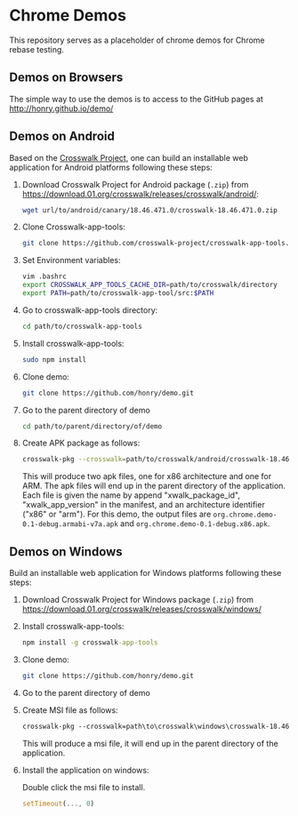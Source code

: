 # Chrome Demos

This repository serves as a placeholder of chrome demos for Chrome rebase testing.

## Demos on Browsers

The simple way to use the demos is to access to the GitHub pages at
http://honry.github.io/demo/

## Demos on Android

Based on the [Crosswalk Project](https://crosswalk-project.org/), one can build
an installable web application for Android platforms following these steps:

1. Download Crosswalk Project for Android package (`.zip`) from
   https://download.01.org/crosswalk/releases/crosswalk/android/:

   ```sh
   wget url/to/android/canary/18.46.471.0/crosswalk-18.46.471.0.zip
   ```

2. Clone Crosswalk-app-tools:

   ```sh
   git clone https://github.com/crosswalk-project/crosswalk-app-tools.git
   ```

3. Set Environment variables:

   ```sh
   vim .bashrc
   export CROSSWALK_APP_TOOLS_CACHE_DIR=path/to/crosswalk/directory
   export PATH=path/to/crosswalk-app-tool/src:$PATH
   ```

4. Go to crosswalk-app-tools directory:

   ```sh
   cd path/to/crosswalk-app-tools
   ```

5. Install crosswalk-app-tools:

   ```sh
   sudo npm install
   ```

6. Clone demo:

   ```sh
   git clone https://github.com/honry/demo.git
   ```

7. Go to the parent directory of demo

   ```sh
   cd path/to/parent/directory/of/demo
   ```

8. Create APK package as follows:

   ```sh
   crosswalk-pkg --crosswalk=path/to/crosswalk/android/crosswalk-18.46.471.0.zip demo/
   ```

   This will produce two apk files, one for x86 architecture and one for ARM.
   The apk files will end up in the parent directory of the application.
   Each file is given the name by append "xwalk_package_id", "xwalk_app_version" in the
   manifest, and an architecture identifier ("x86" or "arm"). For this demo, the output
   files are `org.chrome.demo-0.1-debug.armabi-v7a.apk` and
   `org.chrome.demo-0.1-debug.x86.apk`.

## Demos on Windows

Build an installable web application for Windows platforms following these steps:

1. Download Crosswalk Project for Windows package (`.zip`) from
   https://download.01.org/crosswalk/releases/crosswalk/windows/

2. Install crosswalk-app-tools:

   ```cmd
   npm install -g crosswalk-app-tools
   ```

3. Clone demo:

   ```sh
   git clone https://github.com/honry/demo.git
   ```

4. Go to the parent directory of demo

5. Create MSI file as follows:

   ```cmd
   crosswalk-pkg --crosswalk=path\to\crosswalk\windows\crosswalk-18.46.468.0.zip --platforms=windows demo\
   ```

   This will produce a msi file, it will end up in the parent directory of the application.

6. Install the application on windows:

   Double click the msi file to install.
   
   ```js
   setTimeout(..., 0)
   ```

